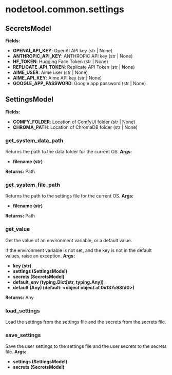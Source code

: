 # nodetool.common.settings

## SecretsModel

**Fields:**

- **OPENAI_API_KEY**: OpenAI API key (str | None)
- **ANTHROPIC_API_KEY**: ANTHROPIC API key (str | None)
- **HF_TOKEN**: Hugging Face Token (str | None)
- **REPLICATE_API_TOKEN**: Replicate API Token (str | None)
- **AIME_USER**: Aime user (str | None)
- **AIME_API_KEY**: Aime API key (str | None)
- **GOOGLE_APP_PASSWORD**: Google app password (str | None)

## SettingsModel

**Fields:**

- **COMFY_FOLDER**: Location of ComfyUI folder (str | None)
- **CHROMA_PATH**: Location of ChromaDB folder (str | None)

### get_system_data_path

Returns the path to the data folder for the current OS.
**Args:**

- **filename (str)**

**Returns:** Path

### get_system_file_path

Returns the path to the settings file for the current OS.
**Args:**

- **filename (str)**

**Returns:** Path

### get_value

Get the value of an environment variable, or a default value.

If the environment variable is not set, and the key is not in the
default values, raise an exception.
**Args:**

- **key (str)**
- **settings (SettingsModel)**
- **secrets (SecretsModel)**
- **default_env (typing.Dict[str, typing.Any])**
- **default (Any) (default: <object object at 0x137c93fd0>)**

**Returns:** Any

### load_settings

Load the settings from the settings file and the secrets from the secrets file.

### save_settings

Save the user settings to the settings file and the user secrets to the secrets file.
**Args:**

- **settings (SettingsModel)**
- **secrets (SecretsModel)**
